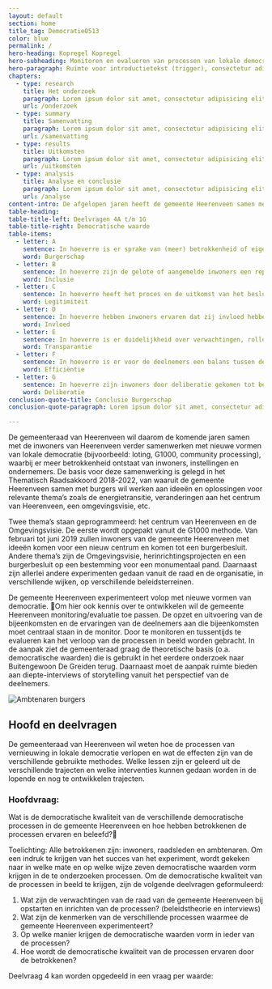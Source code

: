 ```yaml
---
layout: default
section: home
title_tag: Democratie0513
color: blue
permalink: /
hero-heading: Kopregel Kopregel
hero-subheading: Monitoren en evalueren van processen van lokale democratie in Heerenveen.
hero-paragraph: Ruimte voor introductietekst (trigger), consectetur adipisicing elit, sed do eiusmod tempor incididunt ut labore et dolore magna aliqua. Ut enim ad minim veniam, quis nostrud exercitation ullamco laboris nisi ut aliquip ex ea.
chapters:
  - type: research
    title: Het onderzoek
    paragraph: Lorem ipsum dolor sit amet, consectetur adipisicing elit. Dolorem, temporibus rerum recusandae sapiente deserunt molestias at, odit deleniti aliquam expedita assumenda saepe sit sequi nisi consequatur ipsa est delectus iste.
    url: /onderzoek
  - type: summary
    title: Samenvatting
    paragraph: Lorem ipsum dolor sit amet, consectetur adipisicing elit. Dolorem, temporibus rerum recusandae sapiente deserunt molestias at, odit deleniti aliquam expedita assumenda saepe sit sequi nisi consequatur ipsa est delectus iste.
    url: /samenvatting
  - type: results
    title: Uitkomsten
    paragraph: Lorem ipsum dolor sit amet, consectetur adipisicing elit. Dolorem, temporibus rerum recusandae sapiente deserunt molestias at, odit deleniti aliquam expedita assumenda saepe sit sequi nisi consequatur ipsa est delectus iste.
    url: /uitkomsten
  - type: analysis
    title: Analyse en conclusie
    paragraph: Lorem ipsum dolor sit amet, consectetur adipisicing elit. Dolorem, temporibus rerum recusandae sapiente deserunt molestias at, odit deleniti aliquam expedita assumenda saepe sit sequi nisi consequatur ipsa est delectus iste.
    url: /analyse
content-intro: De afgelopen jaren heeft de gemeente Heerenveen samen met inwoners geëxperimenteerd met nieuwe vormen van lokale democratie om de betrokkenheid van inwoners te vergroten. Deze experimenten waren leerzaam en over het algemeen zijn ze positief gewaardeerd.
table-heading:
table-title-left: Deelvragen 4A t/m 1G
table-title-right: Democratische waarde
table-items:
  - letter: A
    sentence: In hoeverre is er sprake van (meer) betrokkenheid of eigen kracht bij betrokken inwoners?
    word: Burgerschap
  - letter: B
    sentence: In hoeverre zijn de gelote of aangemelde inwoners een representatie van het dorp of het vraagstuk.
    word: Inclusie
  - letter: C
    sentence: In hoeverre heeft het proces en de uitkomst van het besluitvormingsproces vertrouwen en acceptatie van inwoners, ambtenaren en de gemeenteraad?
    word: Legitimiteit
  - letter: D
    sentence: In hoeverre hebben inwoners ervaren dat zij invloed hebben gehad en in hoeverre zijn de genomen besluiten overgenomen in beleid en uitvoering.
    word: Invloed
  - letter: E
    sentence: In hoeverre is er duidelijkheid over verwachtingen, rollen en taken van alle betrokkenen en is informatie helder gedeeld.
    word: Transparantie
  - letter: F
    sentence: In hoeverre is er voor de deelnemers een balans tussen de kosten en baten (tijdsinzet) van het besluitvormingsproces.
    word: Efficiëntie
  - letter: G
    sentence: In hoeverre zijn inwoners door deliberatie gekomen tot besluitvorming.
    word: Deliberatie
conclusion-quote-title: Conclusie Burgerschap
conclusion-quote-paragraph: Lorem ipsum dolor sit amet, consectetur adipisicing elit, sed do eiusmod tempor incididunt ut labore et dolore magna aliqua. Ut enim ad minim veniam, quis nostrud exercitation ullamco laboris nisi ut aliquip ex ea commodo consequat. Duis aute irure dolor in reprehenderit in voluptate velit esse cillum dolore eu fugiat nulla pariatur. Excepteur sint occaecat cupidatat non proident

---
```



De gemeenteraad van Heerenveen wil daarom de komende jaren samen met de inwoners van Heerenveen verder samenwerken met nieuwe vormen van lokale democratie (bijvoorbeeld: loting, G1000, community processing), waarbij er meer betrokkenheid ontstaat van inwoners, instellingen en ondernemers. De basis voor deze samenwerking is gelegd in het Thematisch Raadsakkoord 2018-2022, van waaruit de gemeente Heerenveen samen met burgers wil werken aan ideeën en oplossingen voor relevante thema’s zoals de energietransitie, veranderingen aan het centrum van Heerenveen, een omgevingsvisie, etc.

Twee thema’s staan geprogrammeerd: het centrum van Heerenveen en de Omgevingsvisie. De eerste wordt opgepakt vanuit de G1000 methode. Van februari tot juni 2019 zullen inwoners van de gemeente Heerenveen met ideeën komen voor een nieuw centrum en komen tot een burgerbesluit. Andere thema’s zijn de Omgevingsvisie, herinrichtingsprojecten en een burgerbesluit op een bestemming voor een monumentaal pand. Daarnaast zijn allerlei andere experimenten gedaan vanuit de raad en de organisatie, in verschillende wijken, op verschillende beleidsterreinen.

De gemeente Heerenveen experimenteert volop met nieuwe vormen van democratie. Om hier ook kennis over te ontwikkelen wil de gemeente Heerenveen monitoring/evaluatie toe passen. De opzet en uitvoering van de bijeenkomsten en de ervaringen van de deelnemers aan die bijeenkomsten moet centraal staan in de monitor. Door te monitoren en tussentijds te evalueren kan het verloop van de processen in beeld worden gebracht. In de aanpak ziet de gemeenteraad graag de theoretische basis (o.a. democratische waarden) die is gebruikt in het eerdere onderzoek naar Buitengewoon De Greiden terug. Daarnaast moet de aanpak ruimte bieden aan diepte-interviews of storytelling vanuit het perspectief van de deelnemers.

![Ambtenaren burgers](/uploads/ambtenaren-burgers.jpg "Ambtenaren burgers")

## Hoofd en deelvragen

De gemeenteraad van Heerenveen wil weten hoe de processen van vernieuwing in lokale democratie verlopen en wat de effecten zijn van de verschillende gebruikte methodes. Welke lessen zijn er geleerd uit de verschillende trajecten en welke interventies kunnen gedaan worden in de lopende en nog te ontwikkelen trajecten.

### Hoofdvraag:

Wat is de democratische kwaliteit van de verschillende democratische processen in de gemeente Heerenveen en hoe hebben betrokkenen de processen ervaren en beleefd?

Toelichting: Alle betrokkenen zijn: inwoners, raadsleden en ambtenaren. Om een indruk te krijgen van het succes van het experiment, wordt gekeken naar in welke mate en op welke wijze zeven democratische waarden vorm krijgen in de te onderzoeken processen. Om de democratische kwaliteit van de processen in beeld te krijgen, zijn de volgende deelvragen geformuleerd:

1. Wat zijn de verwachtingen van de raad van de gemeente Heerenveen bij opstarten en inrichten van de processen? (beleidstheorie en interviews)
2. Wat zijn de kenmerken van de verschillende processen waarmee de gemeente Heerenveen experimenteert?
3. Op welke manier krijgen de democratische waarden vorm in ieder van de processen?
4. Hoe wordt de democratische kwaliteit van de processen ervaren door de betrokkenen?

Deelvraag 4 kan worden opgedeeld in een vraag per waarde:
